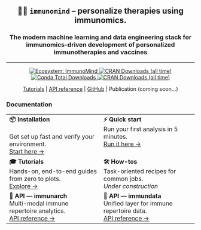 <div align="center">
<h2>🐦‍🔥 <code>immunomind</code> – <strong>personalize therapies using immunomics.</strong></h2>
<h3><strong>The modern machine learning and data engineering stack for immunomics-driven development of personalized immunotherapies and vaccines</strong></h3>
</div>

---

<div align="center">
  <a href="https://github.com/immunomind">
    <img alt="Ecosystem: ImmunoMind"
         src="https://img.shields.io/badge/ecosystem-ImmunoMind-orange?style=flat-square">
  </a>
  <a href="https://www.r-pkg.org/pkg/immunarch">
    <img alt="CRAN Downloads (all time)"
         src="https://cranlogs.r-pkg.org/badges/grand-total/immunarch">
  </a>
  <a href="https://anaconda.org/conda-forge/r-immunarch">
    <img alt="Conda Total Downloads"
         src="https://anaconda.org/conda-forge/r-immunarch/badges/downloads.svg">
  </a>
  <a href="https://www.r-pkg.org/pkg/immundata">
    <img alt="CRAN Downloads (all time)"
         src="https://cranlogs.r-pkg.org/badges/grand-total/immundata">
  </a>
</div>

<p align="center">
  <a href="https://immunomind.github.io/docs/tutorials/single-cell/">Tutorials</a>
  |
  <a href="https://immunomind.github.io/docs/api/reference/">API reference</a>
  |
  <a href=https://github.com/immunomind/>GitHub</a>
  |
  Publication (coming soon...)
</p>

### Documentation

<div align="center">
<table width="100%">
<tr>
<td width="50%" valign="top"><strong>📦 Installation</strong><br/><br/>Get set up fast and verify your environment.<br/><a href="./docs/intro/installation.md">Start here →</a></td>
<td width="50%" valign="top"><strong>⚡ Quick start</strong><br/>Run your first analysis in 5 minutes.<br/><a href="./docs/intro/quick-start.md">Run it here →</a></td>
</tr>
<tr>
<td valign="top"><strong>🎓 Tutorials</strong><br/>Hands-on, end-to-end guides from zero to plots.<br/><a href="./docs/tutorials/single-cell.md">Explore →</a></td>
<td valign="top"><strong>🛠️ How-tos</strong><br/>Task-oriented recipes for common jobs.<br/><em>Under construction</em></td>
</tr>
<tr>
<td valign="top"><strong>🧬 API — immunarch</strong><br/>Multi-modal immune repertoire analytics.<br/><a href="https://immunomind.github.io/immunarch/reference">API reference →</a></td>
<td valign="top"><strong>🦋 API — immundata</strong><br/>Unified layer for immune repertoire data.<br/><a href="https://immunomind.github.io/immundata/reference">API reference →</a></td>
</tr>
</table>
</div>
